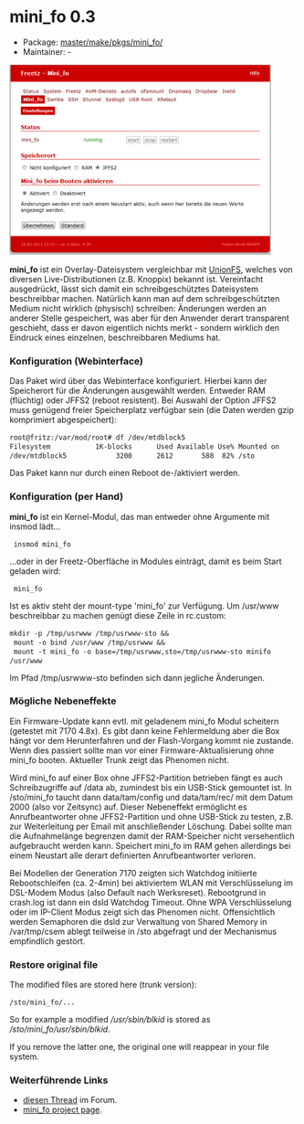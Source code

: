 # mini_fo 0.3
 - Package: [master/make/pkgs/mini_fo/](https://github.com/Freetz-NG/freetz-ng/tree/master/make/pkgs/mini_fo/)
 - Maintainer: -

[![Mini_fo Webinterface](../screenshots/205_md.png)](../screenshots/205.png)

**mini_fo** ist ein Overlay-Dateisystem vergleichbar mit
[UnionFS](http://de.wikipedia.org/wiki/UnionFS),
welches von diversen Live-Distributionen (z.B. Knoppix) bekannt ist.
Vereinfacht ausgedrückt, lässt sich damit ein schreibgeschütztes
Dateisystem beschreibbar machen. Natürlich kann man auf dem
schreibgeschützten Medium nicht wirklich (physisch) schreiben:
Änderungen werden an anderer Stelle gespeichert, was aber für den
Anwender derart transparent geschieht, dass er davon eigentlich nichts
merkt - sondern wirklich den Eindruck eines einzelnen, beschreibbaren
Mediums hat.

### Konfiguration (Webinterface)

Das Paket wird über das Webinterface konfiguriert. Hierbei kann der
Speicherort für die Änderungen ausgewählt werden. Entweder RAM
(flüchtig) oder JFFS2 (reboot resistent). Bei Auswahl der Option JFFS2
muss genügend freier Speicherplatz verfügbar sein (die Daten werden gzip
komprimiert abgespeichert):

```
root@fritz:/var/mod/root# df /dev/mtdblock5
Filesystem           1K-blocks      Used Available Use% Mounted on
/dev/mtdblock5            3200      2612       588  82% /sto
```

Das Paket kann nur durch einen Reboot de-/aktiviert werden.

### Konfiguration (per Hand)

**mini_fo** ist ein Kernel-Modul, das man entweder ohne Argumente mit
insmod lädt...

```
 insmod mini_fo
```

...oder in der Freetz-Oberfläche in Modules einträgt, damit es beim
Start geladen wird:

```
 mini_fo
```

Ist es aktiv steht der mount-type 'mini_fo' zur Verfügung. Um
/usr/www beschreibbar zu machen genügt diese Zeile in rc.custom:

```
mkdir -p /tmp/usrwww /tmp/usrwww-sto && 
 mount -o bind /usr/www /tmp/usrwww && 
 mount -t mini_fo -o base=/tmp/usrwww,sto=/tmp/usrwww-sto minifo /usr/www
```

Im Pfad /tmp/usrwww-sto befinden sich dann jegliche Änderungen.

### Mögliche Nebeneffekte

Ein Firmware-Update kann evtl. mit geladenem mini_fo Modul scheitern
(getestet mit 7170 4.8x). Es gibt dann keine Fehlermeldung aber die Box
hängt vor dem Herunterfahren und der Flash-Vorgang kommt nie zustande.
Wenn dies passiert sollte man vor einer Firmware-Aktualisierung ohne
mini_fo booten. Aktueller Trunk zeigt das Phenomen nicht.

Wird mini_fo auf einer Box ohne JFFS2-Partition betrieben fängt es auch
Schreibzugriffe auf /data ab, zumindest bis ein USB-Stick gemountet ist.
In /sto/mini_fo taucht dann data/tam/config und data/tam/rec/ mit dem
Datum 2000 (also vor Zeitsync) auf. Dieser Nebeneffekt ermöglicht es
Anrufbeantworter ohne JFFS2-Partition und ohne USB-Stick zu testen, z.B.
zur Weiterleitung per Email mit anschließender Löschung. Dabei sollte
man die Aufnahmelänge begrenzen damit der RAM-Speicher nicht
versehentlich aufgebraucht werden kann. Speichert mini_fo im RAM gehen
allerdings bei einem Neustart alle derart definierten Anrufbeantworter
verloren.

Bei Modellen der Generation 7170 zeigten sich Watchdog initiierte
Rebootschleifen (ca. 2-4min) bei aktiviertem WLAN mit Verschlüsselung im
DSL-Modem Modus (also Default nach Werksreset). Rebootgrund in crash.log
ist dann ein dsld Watchdog Timeout. Ohne WPA Verschlüsselung oder im
IP-Client Modus zeigt sich das Phenomen nicht. Offensichtlich werden
Semaphoren die dsld zur Verwaltung von Shared Memory in /var/tmp/csem
ablegt teilweise in /sto abgefragt und der Mechanismus empfindlich
gestört.

### Restore original file

The modified files are stored here (trunk version):

```
/sto/mini_fo/...
```

So for example a modified */usr/sbin/blkid* is stored as
*/sto/mini_fo/usr/sbin/blkid*.

If you remove the latter one, the original one will reappear in your
file system.

### Weiterführende Links

-   [diesen
    Thread](http://www.ip-phone-forum.de/showthread.php?t=111226)
    im Forum.
-   [mini_fo project
    page](http://www.denx.de/twiki/bin/view/Know/MiniFOHome).

